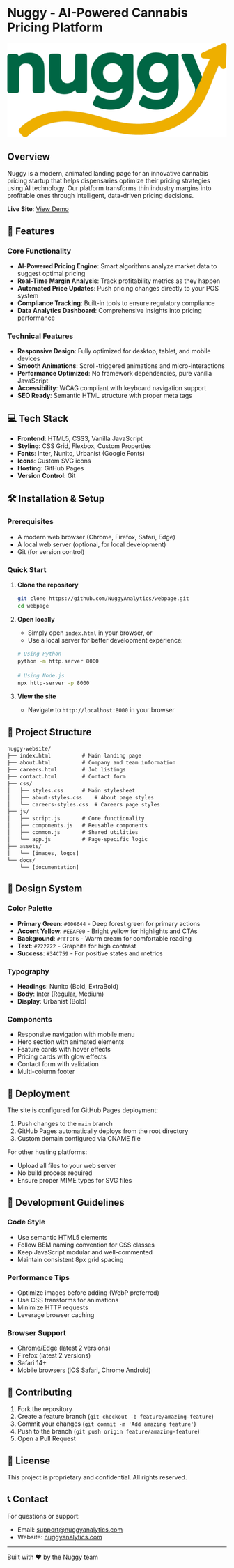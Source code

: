 # Nuggy - AI-Powered Cannabis Pricing Platform

![Nuggy Logo](assets/nuggy_logo_nobg.svg)

## Overview

Nuggy is a modern, animated landing page for an innovative cannabis pricing startup that helps dispensaries optimize their pricing strategies using AI technology. Our platform transforms thin industry margins into profitable ones through intelligent, data-driven pricing decisions.

**Live Site**: [View Demo](https://your-domain.com)

## 🚀 Features

### Core Functionality
- **AI-Powered Pricing Engine**: Smart algorithms analyze market data to suggest optimal pricing
- **Real-Time Margin Analysis**: Track profitability metrics as they happen
- **Automated Price Updates**: Push pricing changes directly to your POS system
- **Compliance Tracking**: Built-in tools to ensure regulatory compliance
- **Data Analytics Dashboard**: Comprehensive insights into pricing performance

### Technical Features
- **Responsive Design**: Fully optimized for desktop, tablet, and mobile devices
- **Smooth Animations**: Scroll-triggered animations and micro-interactions
- **Performance Optimized**: No framework dependencies, pure vanilla JavaScript
- **Accessibility**: WCAG compliant with keyboard navigation support
- **SEO Ready**: Semantic HTML structure with proper meta tags

## 💻 Tech Stack

- **Frontend**: HTML5, CSS3, Vanilla JavaScript
- **Styling**: CSS Grid, Flexbox, Custom Properties
- **Fonts**: Inter, Nunito, Urbanist (Google Fonts)
- **Icons**: Custom SVG icons
- **Hosting**: GitHub Pages
- **Version Control**: Git

## 🛠️ Installation & Setup

### Prerequisites
- A modern web browser (Chrome, Firefox, Safari, Edge)
- A local web server (optional, for local development)
- Git (for version control)

### Quick Start

1. **Clone the repository**
   ```bash
   git clone https://github.com/NuggyAnalytics/webpage.git
   cd webpage
   ```

2. **Open locally**
   - Simply open `index.html` in your browser, or
   - Use a local server for better development experience:
   ```bash
   # Using Python
   python -m http.server 8000
   
   # Using Node.js
   npx http-server -p 8000
   ```

3. **View the site**
   - Navigate to `http://localhost:8000` in your browser

## 📁 Project Structure

```
nuggy-website/
├── index.html          # Main landing page
├── about.html          # Company and team information
├── careers.html        # Job listings
├── contact.html        # Contact form
├── css/
│   ├── styles.css      # Main stylesheet
│   ├── about-styles.css    # About page styles
│   └── careers-styles.css  # Careers page styles
├── js/
│   ├── script.js       # Core functionality
│   ├── components.js   # Reusable components
│   ├── common.js       # Shared utilities
│   └── app.js          # Page-specific logic
├── assets/
│   └── [images, logos]
└── docs/
    └── [documentation]
```

## 🎨 Design System

### Color Palette
- **Primary Green**: `#006644` - Deep forest green for primary actions
- **Accent Yellow**: `#EEAF00` - Bright yellow for highlights and CTAs
- **Background**: `#FFFDF6` - Warm cream for comfortable reading
- **Text**: `#222222` - Graphite for high contrast
- **Success**: `#34C759` - For positive states and metrics

### Typography
- **Headings**: Nunito (Bold, ExtraBold)
- **Body**: Inter (Regular, Medium)
- **Display**: Urbanist (Bold)

### Components
- Responsive navigation with mobile menu
- Hero section with animated elements
- Feature cards with hover effects
- Pricing cards with glow effects
- Contact form with validation
- Multi-column footer

## 🚀 Deployment

The site is configured for GitHub Pages deployment:

1. Push changes to the `main` branch
2. GitHub Pages automatically deploys from the root directory
3. Custom domain configured via CNAME file

For other hosting platforms:
- Upload all files to your web server
- No build process required
- Ensure proper MIME types for SVG files

## 🔧 Development Guidelines

### Code Style
- Use semantic HTML5 elements
- Follow BEM naming convention for CSS classes
- Keep JavaScript modular and well-commented
- Maintain consistent 8px grid spacing

### Performance Tips
- Optimize images before adding (WebP preferred)
- Use CSS transforms for animations
- Minimize HTTP requests
- Leverage browser caching

### Browser Support
- Chrome/Edge (latest 2 versions)
- Firefox (latest 2 versions)
- Safari 14+
- Mobile browsers (iOS Safari, Chrome Android)

## 📝 Contributing

1. Fork the repository
2. Create a feature branch (`git checkout -b feature/amazing-feature`)
3. Commit your changes (`git commit -m 'Add amazing feature'`)
4. Push to the branch (`git push origin feature/amazing-feature`)
5. Open a Pull Request

## 📄 License

This project is proprietary and confidential. All rights reserved.

## 📞 Contact

For questions or support:
- Email: support@nuggyanalytics.com
- Website: [nuggyanalytics.com](https://nuggyanalytics.com)

---

Built with ❤️ by the Nuggy team
